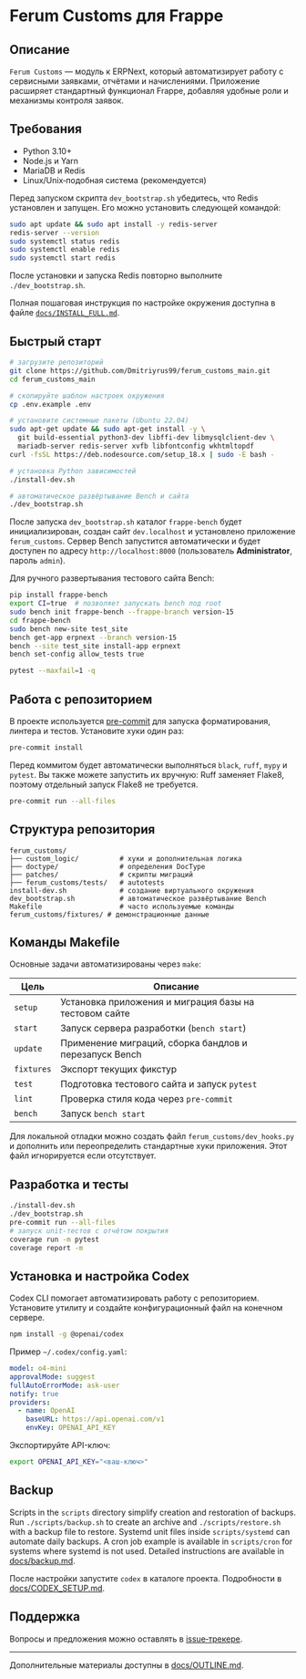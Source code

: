 # Ferum Customs для Frappe

## Описание

`Ferum Customs` — модуль к ERPNext, который автоматизирует работу с сервисными заявками, отчётами и начислениями. Приложение расширяет стандартный функционал Frappe, добавляя удобные роли и механизмы контроля заявок.

## Требования

* Python 3.10+
* Node.js и Yarn
* MariaDB и Redis
* Linux/Unix‑подобная система (рекомендуется)

Перед запуском скрипта `dev_bootstrap.sh` убедитесь, что Redis установлен и запущен. Его можно установить следующей командой:

```bash
sudo apt update && sudo apt install -y redis-server
redis-server --version
sudo systemctl status redis
sudo systemctl enable redis
sudo systemctl start redis
```

После установки и запуска Redis повторно выполните `./dev_bootstrap.sh`.

Полная пошаговая инструкция по настройке окружения доступна в файле
[`docs/INSTALL_FULL.md`](docs/INSTALL_FULL.md).

## Быстрый старт

```bash
# загрузите репозиторий
git clone https://github.com/Dmitriyrus99/ferum_customs_main.git
cd ferum_customs_main

# скопируйте шаблон настроек окружения
cp .env.example .env

# установите системные пакеты (Ubuntu 22.04)
sudo apt-get update && sudo apt-get install -y \
  git build-essential python3-dev libffi-dev libmysqlclient-dev \
  mariadb-server redis-server xvfb libfontconfig wkhtmltopdf
curl -fsSL https://deb.nodesource.com/setup_18.x | sudo -E bash -

# установка Python зависимостей
./install-dev.sh

# автоматическое развёртывание Bench и сайта
./dev_bootstrap.sh
```

После запуска `dev_bootstrap.sh` каталог `frappe-bench` будет инициализирован,
создан сайт `dev.localhost` и установлено приложение `ferum_customs`. Сервер
Bench запустится автоматически и будет доступен по адресу
`http://localhost:8000` (пользователь **Administrator**, пароль `admin`).

Для ручного развертывания тестового сайта Bench:

```bash
pip install frappe-bench
export CI=true  # позволяет запускать bench под root
sudo bench init frappe-bench --frappe-branch version-15
cd frappe-bench
sudo bench new-site test_site
bench get-app erpnext --branch version-15
bench --site test_site install-app erpnext
bench set-config allow_tests true

pytest --maxfail=1 -q
```

## Работа с репозиторием

В проекте используется [pre-commit](https://pre-commit.com/) для запуска форматирования, линтера и тестов. Установите хуки один раз:

```bash
pre-commit install
```

Перед коммитом будет автоматически выполняться `black`, `ruff`, `mypy` и `pytest`. Вы также можете запустить их вручную:
Ruff заменяет Flake8, поэтому отдельный запуск Flake8 не требуется.

```bash
pre-commit run --all-files
```

## Структура репозитория

```
ferum_customs/
├── custom_logic/          # хуки и дополнительная логика
├── doctype/               # определения DocType
├── patches/               # скрипты миграций
├── ferum_customs/tests/   # autotests
install-dev.sh             # создание виртуального окружения
dev_bootstrap.sh           # автоматическое развёртывание Bench
Makefile                   # часто используемые команды
ferum_customs/fixtures/ # демонстрационные данные
```

## Команды Makefile

Основные задачи автоматизированы через `make`:

| Цель      | Описание                                                  |
|-----------|-----------------------------------------------------------|
| `setup`   | Установка приложения и миграция базы на тестовом сайте    |
| `start`   | Запуск сервера разработки (`bench start`)                 |
| `update`  | Применение миграций, сборка бандлов и перезапуск Bench    |
| `fixtures`| Экспорт текущих фикстур                                   |
| `test`    | Подготовка тестового сайта и запуск `pytest`               |
| `lint`    | Проверка стиля кода через `pre-commit`                     |
| `bench`   | Запуск `bench start`                                      |

Для локальной отладки можно создать файл `ferum_customs/dev_hooks.py` и
дополнить или переопределить стандартные хуки приложения. Этот файл игнорируется
если отсутствует.

## Разработка и тесты

```bash
./install-dev.sh
./dev_bootstrap.sh
pre-commit run --all-files
# запуск unit-тестов с отчётом покрытия
coverage run -m pytest
coverage report -m
```

## Установка и настройка Codex

Codex CLI помогает автоматизировать работу с репозиторием. Установите утилиту и создайте конфигурационный файл на конечном сервере.

```bash
npm install -g @openai/codex
```

Пример `~/.codex/config.yaml`:

```yaml
model: o4-mini
approvalMode: suggest
fullAutoErrorMode: ask-user
notify: true
providers:
  - name: OpenAI
    baseURL: https://api.openai.com/v1
    envKey: OPENAI_API_KEY
```

Экспортируйте API-ключ:

```bash
export OPENAI_API_KEY="<ваш-ключ>"
```

## Backup

Scripts in the `scripts` directory simplify creation and restoration of backups.
Run `./scripts/backup.sh` to create an archive and `./scripts/restore.sh` with a
backup file to restore. Systemd unit files inside `scripts/systemd` can automate
daily backups. A cron job example is available in `scripts/cron` for systems
where systemd is not used. Detailed instructions are available in
[docs/backup.md](docs/backup.md).

После настройки запустите `codex` в каталоге проекта. Подробности в [docs/CODEX_SETUP.md](docs/CODEX_SETUP.md).
## Поддержка

Вопросы и предложения можно оставлять в [issue‑трекере](https://github.com/Dmitriyrus99/ferum_customs_main/issues).

---
Дополнительные материалы доступны в [docs/OUTLINE.md](docs/OUTLINE.md).
